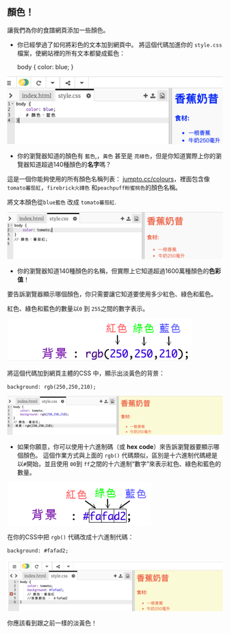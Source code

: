 ## 顏色！

讓我們為你的食譜網頁添加一些顏色。

+ 你已經學過了如何將彩色的文本加到網頁中。 將這個代碼加進你的 `style.css`檔案，使網站裡的所有文本都變成藍色：

    body {
        color: blue;
    }
    

![截圖](images/recipe-blue.png)

+ 你的瀏覽器知道的顏色有 `藍色`,，`黃色` 甚至是 `亮綠色`，但是你知道實際上你的瀏覽器知道超過140種顏色的**名字**嗎？

這是一個你能夠使用的所有顏色名稱列表： [jumpto.cc/colours](http://jumpto.cc/colours)，裡面包含像 `tomato蕃茄紅`，`firebrick火磚色` 和`peachpuff粉蜜桃色`的顏色名稱。

將文本顏色從`blue藍色` 改成 `tomato蕃茄紅`.

![截圖](images/recipe-tomato.png)

+ 你的瀏覽器知道140種顏色的名稱，但實際上它知道超過1600萬種顏色的**色彩值**！

要告訴瀏覽器顯示哪個顏色，你只需要讓它知道要使用多少紅色、綠色和藍色。

紅色、綠色和藍色的數量以`0` 到 `255`之間的數字表示。

![截圖](images/recipe-rgb-img.png)

將這個代碼加到網頁主體的CSS 中，顯示出淡黃色的背景：

    background: rgb(250,250,210);
    

![截圖](images/recipe-rgb.png)

+ 如果你願意，你可以使用十六進制碼（或 **hex code**）來告訴瀏覽器要顯示哪個顏色。 這個作業方式與上面的 `rgb()` 代碼類似，區別是十六進制代碼總是以`#`開始，並且使用 `00`到 `ff`之間的十六進制“數字”來表示紅色、綠色和藍色的數量。

![截圖](images/recipe-hex-img.png)

在你的CSS中把 `rgb()` 代碼改成十六進制代碼：

    background: #fafad2;
    

![截圖](images/recipe-hex.png)

你應該看到跟之前一樣的淡黃色！